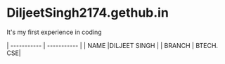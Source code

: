 # DiljeetSingh2174.gethub.in
It's my first experience in coding

| ----------- | ----------- |
| NAME |DILJEET SINGH |
| BRANCH | BTECH. CSE|
